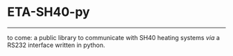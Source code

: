 # ETA-SH40-py

___
 to come: a public library to communicate with SH40 heating systems *via* a RS232 interface written in python.
